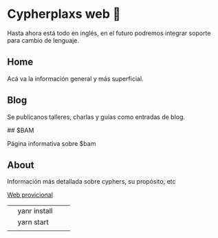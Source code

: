 # Cypherplaxs web 🚀

Hasta ahora está todo en inglés, en el futuro podremos integrar soporte para cambio de lenguaje.

## Home

Acá va la información general y más superficial.

## Blog

Se publicanos talleres, charlas y guías como entradas de blog.

## $BAM

Página informativa sobre $bam

## About

Información más detallada sobre cyphers, su propósito, etc


[Web provicional](https://cypherplatxs.github.io/web/)


|   	|   	|   	|   	|   	
|---	|---	|---	|---	|
|   	|  yanr install  	|   
|   	|  yarn start     |   	   	
|   	|   	|   	|    	|   	
